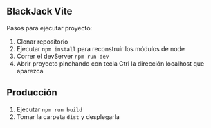 ## BlackJack Vite

Pasos para ejecutar proyecto:

1. Clonar repositorio
2. Ejecutar ```npm install``` para reconstruir los módulos de node
3. Correr el devServer ```npm run dev```
4. Abrir proyecto pinchando con tecla Ctrl la dirección localhost que aparezca

## Producción

1. Ejecutar ```npm run build```
2. Tomar la carpeta ```dist``` y desplegarla